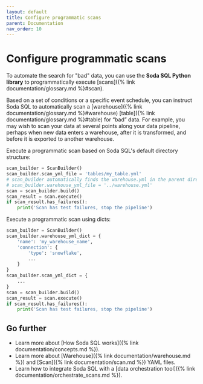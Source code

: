 ```yaml
---
layout: default
title: Configure programmatic scans
parent: Documentation
nav_order: 10
---
```


# Configure programmatic scans

To automate the search for "bad" data, you can use the **Soda SQL Python library** to programmatically execute [scans]({% link documentation/glossary.md %}#scan). 

Based on a set of conditions or a specific event schedule, you can instruct Soda SQL to automatically scan a [warehouse]({% link documentation/glossary.md %}#warehouse) [table]({% link documentation/glossary.md %}#table) for “bad” data. For example, you may wish to scan your data at several points along your data pipeline, perhaps when new data enters a warehouse, after it is transformed, and before it is exported to another warehouse.

Execute a programmatic scan based on Soda SQL's default directory structure:

```python
scan_builder = ScanBuilder()
scan_builder.scan_yml_file = 'tables/my_table.yml'
# scan_builder automatically finds the warehouse.yml in the parent directory of the scan YAML file
# scan_builder.warehouse_yml_file = '../warehouse.yml'
scan = scan_builder.build()
scan_result = scan.execute()
if scan_result.has_failures():
    print('Scan has test failures, stop the pipeline')
```

Execute a programmatic scan using dicts:

```python
scan_builder = ScanBuilder()
scan_builder.warehouse_yml_dict = {
    'name': 'my_warehouse_name',
    'connection': {
        'type': 'snowflake',
        ...
    }
}
scan_builder.scan_yml_dict = {
    ...
}
scan = scan_builder.build()
scan_result = scan.execute()
if scan_result.has_failures():
    print('Scan has test failures, stop the pipeline')
```

## Go further

- Learn more about [How Soda SQL works]({% link documentation/concepts.md %}).
- Learn more about [Warehouse]({% link documentation/warehouse.md %}) and [Scan]({% link documentation/scan.md %}) YAML files.
- Learn how to integrate Soda SQL with a [data orchestration tool]({% link documentation/orchestrate_scans.md %}).